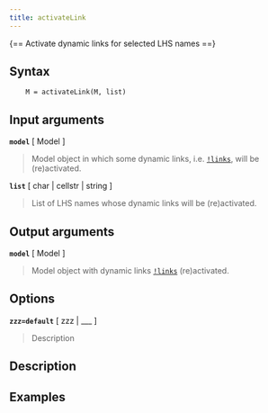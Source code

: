 ```yaml
---
title: activateLink
---
```


{== Activate dynamic links for selected LHS names ==}


## Syntax 

        M = activateLink(M, list)


## Input arguments 

__`model`__ [ Model ] 
> 
> Model object in which some dynamic links, i.e.
>[`!links`](irislang/links), will be (re)activated.
> 

__`list`__ [ char | cellstr | string ] 
> 
> List of LHS names whose dynamic links will be (re)activated.
> 

## Output arguments 

__`model`__ [ Model ] 
> 
> Model object with dynamic links [`!links`](irislang/links)
> (re)activated.
> 

## Options 

__`zzz=default`__ [ zzz | ___ ]
> 
> Description
> 


## Description 



## Examples

```matlab
```

